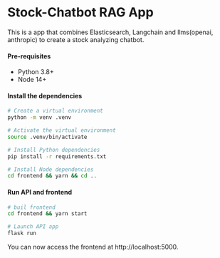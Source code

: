 # Stock-Chatbot RAG App

This is a app that combines Elasticsearch, Langchain and llms(openai, anthropic) to create a stock analyzing chatbot.


#### Pre-requisites

- Python 3.8+
- Node 14+

#### Install the dependencies

```sh
# Create a virtual environment
python -m venv .venv

# Activate the virtual environment
source .venv/bin/activate

# Install Python dependencies
pip install -r requirements.txt

# Install Node dependencies
cd frontend && yarn && cd ..
```



#### Run API and frontend

```sh
# buil frontend
cd frontend && yarn start

# Launch API app
flask run
```

You can now access the frontend at http://localhost:5000.
